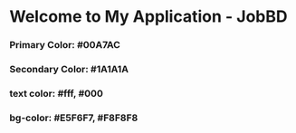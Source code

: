 # Welcome to My Application - JobBD

### Primary Color: #00A7AC

### Secondary Color: #1A1A1A

### text color: #fff, #000

### bg-color: #E5F6F7, #F8F8F8
